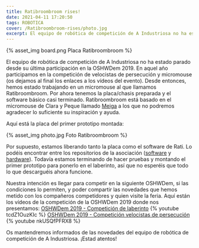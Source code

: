 ```yaml
---
title: Ratibroombroom rises!
date: 2021-04-11 17:20:50
tags: ROBOTICA
cover: /Ratibroombroom-rises/photo.jpg
excerpt: El equipo de robótica de competición de A Industriosa no ha estado parado desde su última participación en la OSHWDem 2019.
---
```


{% asset_img board.png Placa Ratibroombroom %}


El equipo de robótica de competición de A Industriosa no ha estado parado desde su última participación en la OSHWDem 2019. En aquel año participamos en la competición de velocistas de persecución y micromouse (os dejamos al final los enlaces a los vídeos del evento). Desde entonces, hemos estado trabajando en un micromouse al que llamamos Ratibroombroom. Por ahora tenemos la placa/chasis preparada y el software básico casi terminado. Ratibroombroom está basado en el micromouse de Clara y Peque llamado [Meiga](https://github.com/Bulebots/meiga) a los que no podremos agradecer lo suficiente su inspiración y ayuda.

Aquí está la placa del primer prototipo montada:

{% asset_img photo.jpg Foto Ratibroombroom %}

Por supuesto, estamos liberando tanto la placa como el software de Rati. Lo podéis encontrar entre los repositorios de la asociación ([software](https://github.com/aindustriosa/RatibroombroomSW) y [hardware](https://github.com/aindustriosa/Ratibroombroom)). Todavía estamos terminando de hacer pruebas y montando el primer prototipo para ponerlo en el laberinto, así que no esperéis que todo lo que descarguéis ahora funcione.


Nuestra intención es llegar para competir en la siguiente OSHWDem, si las condiciones lo permiten, y poder compartir las novedades que hemos metido con los compañeros competidores y quien visite la feria. Aquí están los vídeos de la competición de la OSHWDem 2019 donde nos presentamos:
[OSHWDem 2019 - Competición de laberinto](https://www.youtube.com/watch?v=tcdZ1OuzKIc)
{% youtube tcdZ1OuzKIc %}
[OSHWDem 2019 - Competición velocistas de persecución
](https://www.youtube.com/watch?v=nkUSQfPFRX8)
{% youtube nkUSQfPFRX8 %}

Os mantendremos informados de las novedades del equipo de robótica de competición de A Industriosa. ¡Estad atentos!



